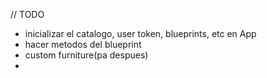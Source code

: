// TODO
* inicializar el catalogo, user token, blueprints, etc en App
* hacer metodos del blueprint 
* custom furniture(pa despues)
* 